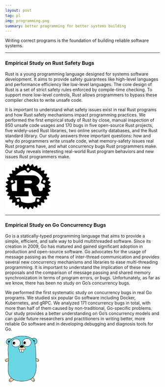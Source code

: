 ```yaml
---
layout: post
tag: pl
img: programming.png
summary: better programming for better systems building
---
```



<div class="row-fluid">
<p>
Writing correct programs is the foundation of building reliable software systems.

</p>
</div>

<hr>

<div class="row-fluid">
<h3>Empirical Study on Rust Safety Bugs</h3>
<div class="span6">
<p class="text-left">
Rust is a young programming language designed for systems software development. It aims to provide safety guarantees like high-level languages and performance efficiency like low-level languages. The core design of Rust is a set of strict safety rules enforced by compile-time checking. To support more low-level controls, Rust allows programmers to bypass these compiler checks to write unsafe code.
</p>
<p>
It is important to understand what safety issues exist in real Rust programs and how Rust safety mechanisms impact programming practices. We performed the first empirical study of Rust by close, manual inspection of 850 unsafe code usages and 170 bugs in five open-source Rust projects, five widely-used Rust libraries, two online security databases, and the Rust standard library. Our study answers three important questions: how and why do programmers write unsafe code, what memory-safety issues real Rust programs have, and what concurrency bugs Rust programmers make. Our study reveals interesting real-world Rust program behaviors and new issues Rust programmers make.
</p>
</div>
<div class="span4">
<img height="150" src="img/research/Rust.png">
</div>
</div>

<hr>

<div class="row-fluid">
<h3>Empirical Study on Go Concurrency Bugs</h3>
<div class="span6">
<p class="text-left">
Go is a statically-typed programming language that aims
to provide a simple, efficient, and safe way to build multithreaded software. Since its creation in 2009, Go has matured and gained significant adoption in production and
open-source software. Go advocates for the usage of message passing as the means of inter-thread communication
and provides several new concurrency mechanisms and libraries to ease multi-threading programming. It is important
to understand the implication of these new proposals and the
comparison of message passing and shared memory synchronization in terms of program errors, or bugs. Unfortunately,
as far as we know, there has been no study on Go’s concurrency bugs.
</p>
<p>
We performed the first systematic study on
concurrency bugs in real Go programs. We studied six popular Go software including Docker, Kubernetes, and gRPC.
We analyzed 171 concurrency bugs in total, with more than
half of them caused by non-traditional, Go-specific problems.
Our study provides a better understanding on Go’s
concurrency models and can guide future researchers and
practitioners in writing better, more reliable Go software
and in developing debugging and diagnosis tools for Go.
</p>
</div>
<div class="span5">
<img height="150" src="img/research/gopher.png">
</div>
</div>
